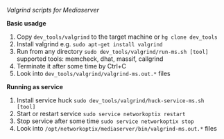 *Valgrind scripts for Mediaserver*

**Basic usadge**

1. Copy `dev_tools/valgrind` to the target machine or `hg clone dev_tools`
2. Install valgrind e.g. `sudo apt-get install valgrind`
3. Run from any directory `sudo dev_tools/valgrind/run-ms.sh [tool]`
    supported tools: memcheck, dhat, massif, callgrind
4. Terminate it after some time by Ctrl+C
5. Look into `dev_tools/valgrind/valgrind-ms.out.*` files


**Running as service**

1. Install service huck `sudo dev_tools/valgrind/huck-service-ms.sh [tool]`
2. Start or restart service `sudo service networkoptix restart`
3. Stop service after some time `sudo service networkoptix stop`
4. Look into `/opt/networkoptix/mediaserver/bin/valgrind-ms.out.*` files

